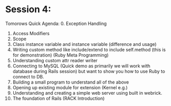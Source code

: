 # Session 4: 

Tomorows Quick Agenda:
0.  Exception Handling
1.  Access Modifiers
2.  Scope
3.  Class instance variable and instance variable (difference and usage)
4.  Writing custom method like include/extend to include self.method 
    (this is for demonstration) (Ruby Meta Programming)
5.  Understanding custom attr reader writer
6.  Connecting to MySQL  (Quick demo as primarily  we will work with database 
    during  Rails session) but want to show you how to use Ruby to connect to DB.
7.  Building a small program to understand all of the above
8.  Opening up existing module for extension (Kernel e.g.)
9.  Understanding and creating a simple web server using built in webrick.
10. The foundation of Rails (RACK Introduction)